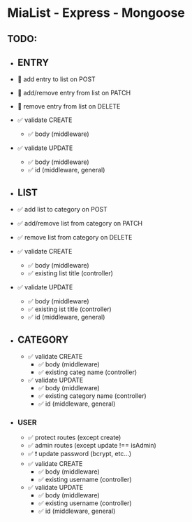 # MiaList - Express - Mongoose

## **TODO**:

- ## **ENTRY**

- 🔳 add entry to list on POST

- 🔳 add/remove entry from list on PATCH

- 🔳 remove entry from list on DELETE

- ✅ validate CREATE

  - ✅ body (middleware)

- ✅ validate UPDATE

  - ✅ body (middleware)
  - ✅ id (middleware, general)

- ## **LIST**

- ✅ add list to category on POST

- ✅ add/remove list from category on PATCH

- ✅ remove list from category on DELETE

- ✅ validate CREATE

  - ✅ body (middleware)
  - ✅ existing list title (controller)

- ✅ validate UPDATE

  - ✅ body (middleware)
  - ✅ existing ist title (controller)
  - ✅ id (middleware, general)

- ## **CATEGORY**

  - ✅ validate CREATE
    - ✅ body (middleware)
    - ✅ existing categ name (controller)
  - ✅ validate UPDATE
    - ✅ body (middleware)
    - ✅ existing category name (controller)
    - ✅ id (middleware, general)

- ### **USER**

  - ✅ protect routes (except create)
  - ✅ admin routes (except update !== isAdmin)
  - ✅ ❗ update password (bcrypt, etc...)
  - ✅ validate CREATE
    - ✅ body (middleware)
    - ✅ existing username (controller)
  - ✅ validate UPDATE
    - ✅ body (middleware)
    - ✅ existing username (controller)
    - ✅ id (middleware, general)

